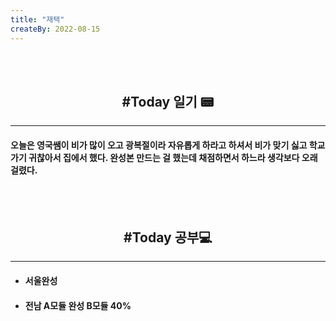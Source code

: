 ```yaml
---
title: "재택"
createBy: 2022-08-15
---
```



<br>
<br>

<h2 style="text-align:center">#Today 일기 📟</h2>

---
#### 오늘은 영국쌤이 비가 많이 오고 광복절이라 자유롭게 하라고 하셔서 비가 맞기 싫고 학교가기 귀찮아서 집에서 했다. 완성본 만드는 걸 했는데 채점하면서 하느라 생각보다 오래걸렸다.


<br>
<br>

<h2 style="text-align:center">#Today 공부💻</h2>

---
- #### 서울완성
- #### 전남 A모듈 완성 B모듈 40%



